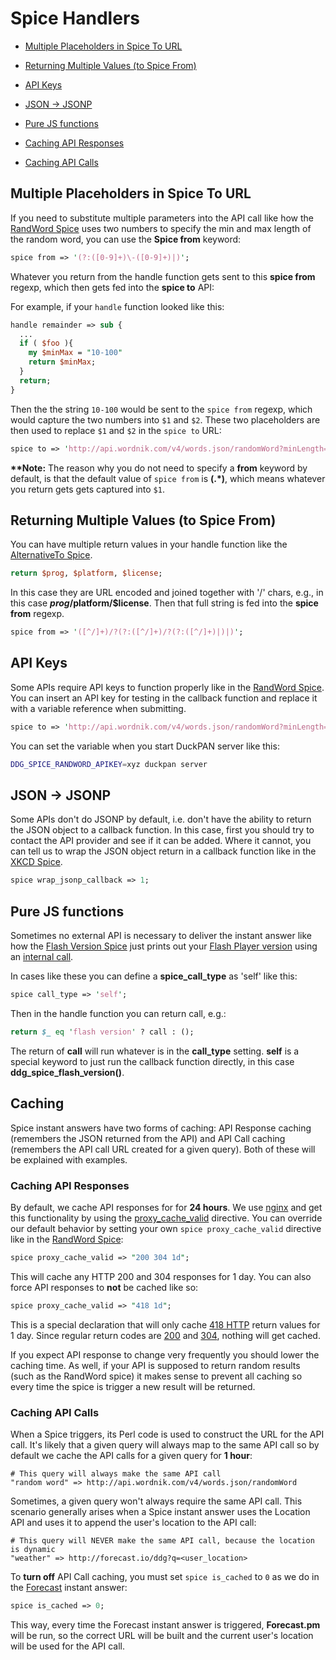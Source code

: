 # Spice Handlers

- [Multiple Placeholders in Spice To URL](http://duck.co/duckduckhack/spice_advanced_backend#Multiple-Placeholders-in-Spice-To-URL)

- [Returning Multiple Values (to Spice From)](http://duck.co/duckduckhack/spice_advanced_backend#Returning-Multiple-Values-to-Spice-From)

- [API Keys](http://duck.co/duckduckhack/spice_advanced_backend#api-keys)

- [JSON -> JSONP](http://duck.co/duckduckhack/spice_advanced_backend#json-gt-jsonp)

- [Pure JS functions](http://duck.co/duckduckhack/spice_advanced_backend#pure-js-functions)

- [Caching API Responses](http://duck.co/duckduckhack/spice_advanced_backend#caching-api-responses)

- [Caching API Calls](http://duck.co/duckduckhack/spice_advanced_backend#caching-api-calls)

## Multiple Placeholders in Spice To URL

If you need to substitute multiple parameters into the API call like how the [RandWord Spice](https://github.com/duckduckgo/zeroclickinfo-spice/blob/master/lib/DDG/Spice/RandWord.pm) uses two numbers to specify the min and max length of the random word, you can use the **Spice from** keyword:

```perl
spice from => '(?:([0-9]+)\-([0-9]+)|)';
```

Whatever you return from the handle function gets sent to this **spice from** regexp, which then gets fed into the **spice to** API:

For example, if your `handle` function looked like this:

```perl
handle remainder => sub {
  ...
  if ( $foo ){
    my $minMax = "10-100"
    return $minMax;
  }
  return;
}
```

<!-- /summary -->

Then the the string `10-100` would be sent to the `spice from` regexp, which would capture the two numbers into `$1` and `$2`. These two placeholders are then used to replace `$1` and `$2` in the `spice to` URL:

```perl
spice to => 'http://api.wordnik.com/v4/words.json/randomWord?minLength=$1&maxLength=$2&api_key={{ENV{DDG_SPICE_RANDWORD_APIKEY}}}&callback={{callback}}';
```

**\*\*Note:** The reason why you do not need to specify a **from** keyword by default, is that the default value of `spice from` is **(.*)**, which means whatever you return gets gets captured into `$1`.

## Returning Multiple Values (to Spice From)

You can have multiple return values in your handle function like the [AlternativeTo Spice](https://github.com/duckduckgo/zeroclickinfo-spice/blob/master/lib/DDG/Spice/AlternativeTo.pm).

```perl
return $prog, $platform, $license;
```

In this case they are URL encoded and joined together with '/' chars, e.g., in this case **$prog/$platform/$license**. Then that full string is fed into the **spice from** regexp.

```perl
spice from => '([^/]+)/?(?:([^/]+)/?(?:([^/]+)|)|)';
```

## API Keys

Some APIs require API keys to function properly like in the [RandWord Spice](https://github.com/duckduckgo/zeroclickinfo-spice/blob/master/lib/DDG/Spice/RandWord.pm). You can insert an API key for testing in the callback function and replace it with a variable reference when submitting.

```perl
spice to => 'http://api.wordnik.com/v4/words.json/randomWord?minLength=$1&maxLength=$2&api_key={{ENV{DDG_SPICE_RANDWORD_APIKEY}}}&callback={{callback}}';
```

You can set the variable when you start DuckPAN server like this:

```bash
DDG_SPICE_RANDWORD_APIKEY=xyz duckpan server
```

## JSON -> JSONP

Some APIs don't do JSONP by default, i.e. don't have the ability to return the JSON object to a callback function. In this case, first you should try to contact the API provider and see if it can be added. Where it cannot, you can tell us to wrap the JSON object return in a callback function like in the [XKCD Spice](https://github.com/duckduckgo/zeroclickinfo-spice/blob/master/lib/DDG/Spice/Xkcd.pm).

```perl
spice wrap_jsonp_callback => 1;
```

## Pure JS functions

Sometimes no external API is necessary to deliver the instant answer like how the [Flash Version Spice](https://github.com/duckduckgo/zeroclickinfo-spice/blob/master/lib/DDG/Spice/FlashVersion.pm) just prints out your [Flash Player version](https://duckduckgo.com/?q=flash+version) using an [internal call](https://github.com/duckduckgo/zeroclickinfo-spice/blob/master/share/spice/flash_version/spice.js).

In cases like these you can define a **spice\_call\_type** as 'self' like this:

```perl
spice call_type => 'self';
```

Then in the handle function you can return call, e.g.:

```perl
return $_ eq 'flash version' ? call : ();
```

The return of **call** will run whatever is in the **call\_type** setting. **self** is a special keyword to just run the callback function directly, in this case **ddg\_spice\_flash_version()**.

## Caching

Spice instant answers have two forms of caching: API Response caching (remembers the JSON returned from the API) and API Call caching (remembers the API call URL created for a given query). Both of these will be explained with examples.

<!-- /summary -->

### Caching API Responses

By default, we cache API responses for for **24 hours**. We use [nginx](https://duckduckgo.com/?q=nginx) and get this functionality by using the [proxy_cache_valid](http://wiki.nginx.org/HttpProxyModule#proxy_cache_valid) directive. You can override our default behavior by setting your own `spice proxy_cache_valid` directive like in the [RandWord Spice](https://github.com/duckduckgo/zeroclickinfo-spice/blob/master/lib/DDG/Spice/RandWord.pm):

```perl
spice proxy_cache_valid => "200 304 1d";
```

This will cache any HTTP 200 and 304 responses for 1 day. You can also force API responses to **not** be cached like so:

```perl
spice proxy_cache_valid => "418 1d";
```

This is a special declaration that will only cache [418 HTTP](https://duckduckgo.com/?q=HTTP+418) return values for 1 day. Since regular return codes are [200](https://duckduckgo.com/?q=HTTP+200) and [304](https://duckduckgo.com/?q=HTTP+304), nothing will get cached.

If you expect API response to change very frequently you should lower the caching time. As well, if your API is supposed to return random results (such as the RandWord spice) it makes sense to prevent all caching so every time the spice is trigger a new result will be returned.

### Caching API Calls

When a Spice triggers, its Perl code is used to construct the URL for the API call. It's likely that a given query will always map to the same API call so by default we cache the API calls for a given query for **1 hour**:

```
# This query will always make the same API call
"random word" => http://api.wordnik.com/v4/words.json/randomWord
```

Sometimes, a given query won't always require the same API call. This scenario generally arises when a Spice instant answer uses the Location API and uses it to append the user's location to the API call:

```
# This query will NEVER make the same API call, because the location is dynamic
"weather" => http://forecast.io/ddg?q=<user_location>
```

To **turn off** API Call caching, you must set `spice is_cached` to `0` as we do in the [Forecast](https://github.com/duckduckgo/zeroclickinfo-spice/blob/master/lib/DDG/Spice/Forecast.pm) instant answer:

```perl
spice is_cached => 0;
```

This way, every time the Forecast instant answer is triggered, **Forecast.pm** will be run, so the correct URL will be built and  the current user's location will be used for the API call.
